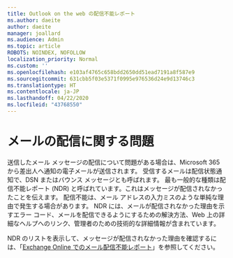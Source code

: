 ```yaml
---
title: Outlook on the web の配信不能レポート
ms.author: daeite
author: daeite
manager: joallard
ms.audience: Admin
ms.topic: article
ROBOTS: NOINDEX, NOFOLLOW
localization_priority: Normal
ms.custom: ''
ms.openlocfilehash: e103af4765c658bdd2650dd51ead7191a8f587e9
ms.sourcegitcommit: 631cbb5f03e5371f0995e976536d24e9d13746c3
ms.translationtype: HT
ms.contentlocale: ja-JP
ms.lasthandoff: 04/22/2020
ms.locfileid: "43768550"
---
```

# <a name="issues-with-email-delivery"></a>メールの配信に関する問題

送信したメール メッセージの配信について問題がある場合は、Microsoft 365 から差出人へ通知の電子メールが送信されます。 受信するメールは配信状態通知で、DSN またはバウンス メッセージとも呼ばれます。 最も一般的な種類は配信不能レポート (NDR) と呼ばれています。これはメッセージが配信されなかったことを伝えます。 配信不能は、メール アドレスの入力ミスのような単純な理由で発生する場合があります。 NDR には、メールが配信されなかった理由を示すエラー コード、メールを配信できるようにするための解決方法、Web 上の詳細なヘルプへのリンク、管理者のための技術的な詳細情報が含まれています。

NDR のリストを表示して、メッセージが配信されなかった理由を確認するには、「[Exchange Online でのメール配信不能レポート](https://docs.microsoft.com/exchange/mail-flow-best-practices/non-delivery-reports-in-exchange-online/non-delivery-reports-in-exchange-online)」を参照してください。
